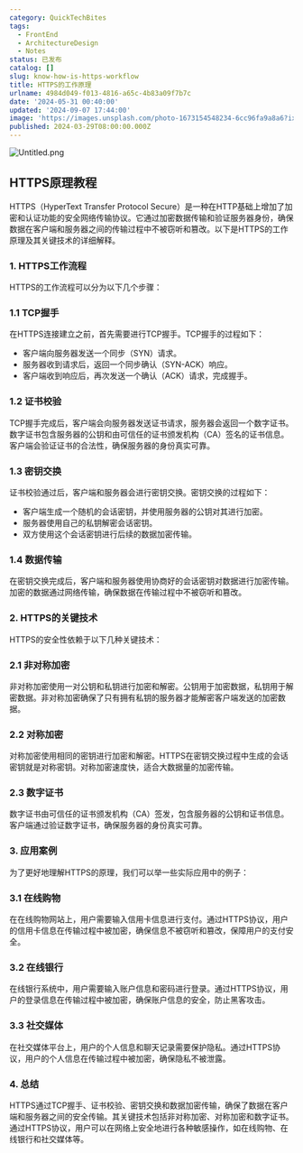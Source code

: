 ```yaml
---
category: QuickTechBites
tags:
  - FrontEnd
  - ArchitectureDesign
  - Notes
status: 已发布
catalog: []
slug: know-how-is-https-workflow
title: HTTPS的工作原理
urlname: 4984d049-f013-4816-a65c-4b83a09f7b7c
date: '2024-05-31 00:40:00'
updated: '2024-09-07 17:44:00'
image: 'https://images.unsplash.com/photo-1673154548234-6cc96fa9a8a6?ixlib=rb-4.0.3&q=85&fm=jpg&crop=entropy&cs=srgb'
published: 2024-03-29T08:00:00.000Z
---
```


![Untitled.png](https://prod-files-secure.s3.us-west-2.amazonaws.com/5d24fe63-e567-4804-86f9-9fdc62e13082/2950c759-0255-4c0a-becc-122aae8c82c0/Untitled.png?X-Amz-Algorithm=AWS4-HMAC-SHA256&X-Amz-Content-Sha256=UNSIGNED-PAYLOAD&X-Amz-Credential=ASIAZI2LB4667IX57BZY%2F20250318%2Fus-west-2%2Fs3%2Faws4_request&X-Amz-Date=20250318T213249Z&X-Amz-Expires=3600&X-Amz-Security-Token=IQoJb3JpZ2luX2VjEA0aCXVzLXdlc3QtMiJHMEUCIEy4t5I0%2Bsc67dgXKh6O5wIHYB7NuspKmUjzxwY9BojvAiEAgFkXhKJowrGjLvDFRow%2FcuDBj%2FlE%2BE8gSnRFLMiGScsq%2FwMIZhAAGgw2Mzc0MjMxODM4MDUiDIeiVGMH8jkH%2Fm8LtCrcA6CHD89jPHHs43arKI5n0ndt9S%2FT2LS67vfj7ZHOk6vzRxj%2FKB3Dfs4%2FQwKrAb1ZKGIjtIDZp5o0z7%2FwL4LtF5NTJpjHjajxKMLugPF%2Flyf90G8IQAR66dfxh%2BW%2FY2c3Ig5C2wjZF4kRNW%2FyV1SpttkwbuxGvjIere2%2FbVtiil2dDbxwlvaPFnXlrLkFtShVHwGfM5TuhM%2FlBgyriE%2FHEoPQvLKG2K980uK37umRs4prbD%2BTJleEEaslAdT6rwySFliNgJFNR0%2Fh1zZXcvCUVBmL2WmPkp%2FQIHS4Q8RfbSshoONyTko0Cq1X3EUFKX7xQ44cRLdZMw4zLNs2E8ygdrHCZQ%2BVkKIBg2k0Rf85f7zZwMNVsHFCaedrjM5mTRYO1JUfpnY1%2FE7CetDOF318rS47yJrSLkaFMlEydbJn8pQf1Zzvm3RGnJr0besZh8JT3OggBxMqiZjb8T%2FWrjse4oor3S6OgRRs8RXSwXzgoXzfihxkFBrWQLR4qlTq6GJUqQG9oGvl%2F%2BNaIoGJp4bMaPxGfgyn1n0XHzSQaxowinjRUD6%2Fwcc9KdkSy6oBWV8tI1PVR4wq4tK2UGk4mc8RARU0jqljCdLl0sc2dFEsf83nBLPndUU0JmE0AaZ7MJyw574GOqUBF2BF%2BwISP1tNip2ZAixbS%2F9bNH2ZFgidQF7ZAE4KviKTyYUoVGEycxlrqXyC5QbzWK7CTYasveZnke%2BVqSGoJavTKZaHkMnYWSM7PkgnMFtu77i%2BzUO%2FX9C5L%2Bi2dEZsylqX6yaIFqpOaqyNCVyKFHZu5%2FQKNIDchBjyiTn28jcrBERFgK90S3Op1eahPsnJZLVFprj6sJfXehGt3RGE%2FqlzjtzJ&X-Amz-Signature=1371bd608dc08ffa36e19b35bf2e0b7556491c9bb4b031b476fdfabf91f12ce8&X-Amz-SignedHeaders=host&x-id=GetObject)


## HTTPS原理教程


HTTPS（HyperText Transfer Protocol Secure）是一种在HTTP基础上增加了加密和认证功能的安全网络传输协议。它通过加密数据传输和验证服务器身份，确保数据在客户端和服务器之间的传输过程中不被窃听和篡改。以下是HTTPS的工作原理及其关键技术的详细解释。


### 1. HTTPS工作流程


HTTPS的工作流程可以分为以下几个步骤：


### 1.1 TCP握手


在HTTPS连接建立之前，首先需要进行TCP握手。TCP握手的过程如下：

- 客户端向服务器发送一个同步（SYN）请求。
- 服务器收到请求后，返回一个同步确认（SYN-ACK）响应。
- 客户端收到响应后，再次发送一个确认（ACK）请求，完成握手。

### 1.2 证书校验


TCP握手完成后，客户端会向服务器发送证书请求，服务器会返回一个数字证书。数字证书包含服务器的公钥和由可信任的证书颁发机构（CA）签名的证书信息。客户端会验证证书的合法性，确保服务器的身份真实可靠。


### 1.3 密钥交换


证书校验通过后，客户端和服务器会进行密钥交换。密钥交换的过程如下：

- 客户端生成一个随机的会话密钥，并使用服务器的公钥对其进行加密。
- 服务器使用自己的私钥解密会话密钥。
- 双方使用这个会话密钥进行后续的数据加密传输。

### 1.4 数据传输


在密钥交换完成后，客户端和服务器使用协商好的会话密钥对数据进行加密传输。加密的数据通过网络传输，确保数据在传输过程中不被窃听和篡改。


### 2. HTTPS的关键技术


HTTPS的安全性依赖于以下几种关键技术：


### 2.1 非对称加密


非对称加密使用一对公钥和私钥进行加密和解密。公钥用于加密数据，私钥用于解密数据。非对称加密确保了只有拥有私钥的服务器才能解密客户端发送的加密数据。


### 2.2 对称加密


对称加密使用相同的密钥进行加密和解密。HTTPS在密钥交换过程中生成的会话密钥就是对称密钥。对称加密速度快，适合大数据量的加密传输。


### 2.3 数字证书


数字证书由可信任的证书颁发机构（CA）签发，包含服务器的公钥和证书信息。客户端通过验证数字证书，确保服务器的身份真实可靠。


### 3. 应用案例


为了更好地理解HTTPS的原理，我们可以举一些实际应用中的例子：


### 3.1 在线购物


在在线购物网站上，用户需要输入信用卡信息进行支付。通过HTTPS协议，用户的信用卡信息在传输过程中被加密，确保信息不被窃听和篡改，保障用户的支付安全。


### 3.2 在线银行


在线银行系统中，用户需要输入账户信息和密码进行登录。通过HTTPS协议，用户的登录信息在传输过程中被加密，确保账户信息的安全，防止黑客攻击。


### 3.3 社交媒体


在社交媒体平台上，用户的个人信息和聊天记录需要保护隐私。通过HTTPS协议，用户的个人信息在传输过程中被加密，确保隐私不被泄露。


### 4. 总结


HTTPS通过TCP握手、证书校验、密钥交换和数据加密传输，确保了数据在客户端和服务器之间的安全传输。其关键技术包括非对称加密、对称加密和数字证书。通过HTTPS协议，用户可以在网络上安全地进行各种敏感操作，如在线购物、在线银行和社交媒体等。

